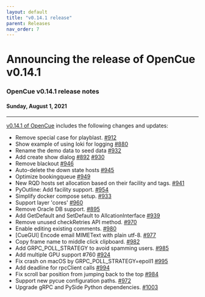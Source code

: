 ```yaml
---
layout: default
title: "v0.14.1 release"
parent: Releases
nav_order: 7
---
```


# Announcing the release of OpenCue v0.14.1

### OpenCue v0.14.1 release notes
#### Sunday, August 1, 2021

---

[v0.14.1 of OpenCue](https://github.com/AcademySoftwareFoundation/OpenCue/releases/tag/v0.14.1)
includes the following changes and updates:

*   Remove special case for playblast. [#912](https://github.com/AcademySoftwareFoundation/OpenCue/pull/912)
*   Show example of using loki for logging [#880](https://github.com/AcademySoftwareFoundation/OpenCue/pull/880)
*   Rename the demo data to seed data [#932](https://github.com/AcademySoftwareFoundation/OpenCue/pull/932)
*   Add create show dialog [#892](https://github.com/AcademySoftwareFoundation/OpenCue/pull/892) [#930](https://github.com/AcademySoftwareFoundation/OpenCue/pull/930)
*   Remove blackout [#946](https://github.com/AcademySoftwareFoundation/OpenCue/pull/946)
*   Auto-delete the down state hosts [#945](https://github.com/AcademySoftwareFoundation/OpenCue/pull/945)
*   Optimize bookingqueue [#949](https://github.com/AcademySoftwareFoundation/OpenCue/pull/949)
*   New RQD hosts set allocation based on their facility and tags. [#941](https://github.com/AcademySoftwareFoundation/OpenCue/pull/941)
*   PyOutline: Add facility support. [#954](https://github.com/AcademySoftwareFoundation/OpenCue/pull/954)
*   Simplify docker compose setup. [#933](https://github.com/AcademySoftwareFoundation/OpenCue/pull/933)
*   Support layer 'cores' [#960](https://github.com/AcademySoftwareFoundation/OpenCue/pull/960)
*   Remove Oracle DB support. [#895](https://github.com/AcademySoftwareFoundation/OpenCue/pull/895)
*   Add GetDefault and SetDefault to AllcationInterface [#939](https://github.com/AcademySoftwareFoundation/OpenCue/pull/939)
*   Remove unused checkRetries API method. [#970](https://github.com/AcademySoftwareFoundation/OpenCue/pull/970)
*   Enable editing existing comments. [#980](https://github.com/AcademySoftwareFoundation/OpenCue/pull/980)
*   [CueGUI] Encode email MIMEText with plain utf-8. [#977](https://github.com/AcademySoftwareFoundation/OpenCue/pull/977)
*   Copy frame name to middle click clipboard. [#982](https://github.com/AcademySoftwareFoundation/OpenCue/pull/982)
*   Add GRPC_POLL_STRATEGY to avoid spamming users. [#985](https://github.com/AcademySoftwareFoundation/OpenCue/pull/985)
*   Add multiple GPU support #760 [#924](https://github.com/AcademySoftwareFoundation/OpenCue/pull/924)
*   Fix crash on macOS by GRPC_POLL_STRATEGY=epoll1 [#995](https://github.com/AcademySoftwareFoundation/OpenCue/pull/995)
*   Add deadline for rpcClient calls [#994](https://github.com/AcademySoftwareFoundation/OpenCue/pull/994)
*   Fix scroll bar position from jumping back to the top [#984](https://github.com/AcademySoftwareFoundation/OpenCue/pull/984)
*   Support new pycue configuration paths. [#972](https://github.com/AcademySoftwareFoundation/OpenCue/pull/972)
*   Upgrade gRPC and PySide Python dependencies. [#1003](https://github.com/AcademySoftwareFoundation/OpenCue/pull/1003)
